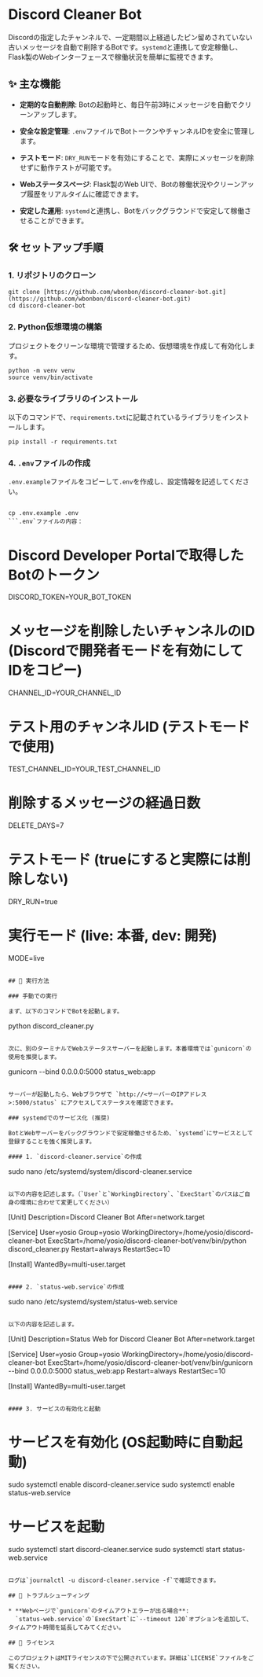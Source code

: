 # Discord Cleaner Bot

Discordの指定したチャンネルで、一定期間以上経過したピン留めされていない古いメッセージを自動で削除するBotです。`systemd`と連携して安定稼働し、Flask製のWebインターフェースで稼働状況を簡単に監視できます。

## ✨ 主な機能

* **定期的な自動削除**: Botの起動時と、毎日午前3時にメッセージを自動でクリーンアップします。

* **安全な設定管理**: `.env`ファイルでBotトークンやチャンネルIDを安全に管理します。

* **テストモード**: `DRY_RUN`モードを有効にすることで、実際にメッセージを削除せずに動作テストが可能です。

* **Webステータスページ**: Flask製のWeb UIで、Botの稼働状況やクリーンアップ履歴をリアルタイムに確認できます。

* **安定した運用**: `systemd`と連携し、Botをバックグラウンドで安定して稼働させることができます。

## 🛠️ セットアップ手順

### 1. リポジトリのクローン

```
git clone [https://github.com/wbonbon/discord-cleaner-bot.git](https://github.com/wbonbon/discord-cleaner-bot.git)
cd discord-cleaner-bot
```

### 2. Python仮想環境の構築

プロジェクトをクリーンな環境で管理するため、仮想環境を作成して有効化します。

```
python -m venv venv
source venv/bin/activate
```

### 3. 必要なライブラリのインストール

以下のコマンドで、`requirements.txt`に記載されているライブラリをインストールします。

```
pip install -r requirements.txt
```

### 4. `.env`ファイルの作成

`.env.example`ファイルをコピーして`.env`を作成し、設定情報を記述してください。

```

cp .env.example .env
```.env`ファイルの内容：

```

# Discord Developer Portalで取得したBotのトークン
DISCORD_TOKEN=YOUR_BOT_TOKEN

# メッセージを削除したいチャンネルのID (Discordで開発者モードを有効にしてIDをコピー)
CHANNEL_ID=YOUR_CHANNEL_ID

# テスト用のチャンネルID (テストモードで使用)
TEST_CHANNEL_ID=YOUR_TEST_CHANNEL_ID

# 削除するメッセージの経過日数
DELETE_DAYS=7

# テストモード (trueにすると実際には削除しない)
DRY_RUN=true

# 実行モード (live: 本番, dev: 開発)
MODE=live
```

## 🚀 実行方法

### 手動での実行

まず、以下のコマンドでBotを起動します。

```
python discord_cleaner.py
```

次に、別のターミナルでWebステータスサーバーを起動します。本番環境では`gunicorn`の使用を推奨します。

```
gunicorn --bind 0.0.0.0:5000 status_web:app
```

サーバーが起動したら、Webブラウザで `http://<サーバーのIPアドレス>:5000/status` にアクセスしてステータスを確認できます。

### systemdでのサービス化 (推奨)

BotとWebサーバーをバックグラウンドで安定稼働させるため、`systemd`にサービスとして登録することを強く推奨します。

#### 1. `discord-cleaner.service`の作成

```
sudo nano /etc/systemd/system/discord-cleaner.service
```

以下の内容を記述します。（`User`と`WorkingDirectory`、`ExecStart`のパスはご自身の環境に合わせて変更してください）

```
[Unit]
Description=Discord Cleaner Bot
After=network.target

[Service]
User=yosio
Group=yosio
WorkingDirectory=/home/yosio/discord-cleaner-bot
ExecStart=/home/yosio/discord-cleaner-bot/venv/bin/python discord_cleaner.py
Restart=always
RestartSec=10

[Install]
WantedBy=multi-user.target
```

#### 2. `status-web.service`の作成

```
sudo nano /etc/systemd/system/status-web.service
```

以下の内容を記述します。

```
[Unit]
Description=Status Web for Discord Cleaner Bot
After=network.target

[Service]
User=yosio
Group=yosio
WorkingDirectory=/home/yosio/discord-cleaner-bot
ExecStart=/home/yosio/discord-cleaner-bot/venv/bin/gunicorn --bind 0.0.0.0:5000 status_web:app
Restart=always
RestartSec=10

[Install]
WantedBy=multi-user.target
```

#### 3. サービスの有効化と起動

```
# サービスを有効化 (OS起動時に自動起動)
sudo systemctl enable discord-cleaner.service
sudo systemctl enable status-web.service

# サービスを起動
sudo systemctl start discord-cleaner.service
sudo systemctl start status-web.service
```

ログは`journalctl -u discord-cleaner.service -f`で確認できます。

## 🔧 トラブルシューティング

* **Webページで`gunicorn`のタイムアウトエラーが出る場合**:
  `status-web.service`の`ExecStart`に`--timeout 120`オプションを追加して、タイムアウト時間を延長してみてください。

## 📄 ライセンス

このプロジェクトはMITライセンスの下で公開されています。詳細は`LICENSE`ファイルをご覧ください。
